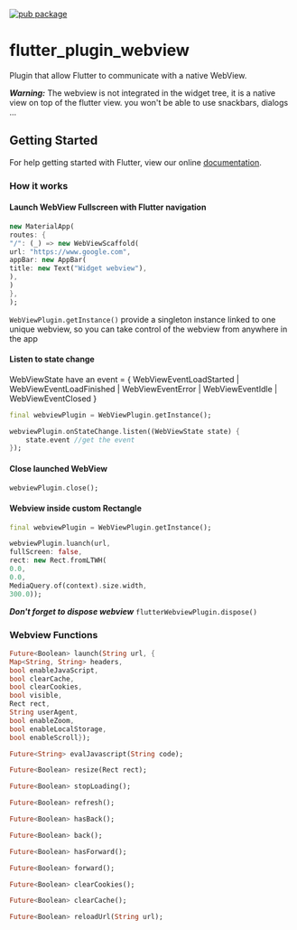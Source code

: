 [![pub package](https://img.shields.io/pub/v/flutter_plugin_webview.svg)](https://pub.dartlang.org/packages/flutter_plugin_webview) 


# flutter_plugin_webview

Plugin that allow Flutter to communicate with a native WebView.

***Warning:***
The webview is not integrated in the widget tree, it is a native view on top of the flutter view.
you won't be able to use snackbars, dialogs ...

## Getting Started

For help getting started with Flutter, view our online [documentation](http://flutter.io/).

### How it works

#### Launch WebView Fullscreen with Flutter navigation

```dart
new MaterialApp(
routes: {
"/": (_) => new WebViewScaffold(
url: "https://www.google.com",
appBar: new AppBar(
title: new Text("Widget webview"),
),
)
},
);
```

`WebViewPlugin.getInstance()` provide a singleton instance linked to one unique webview,
so you can take control of the webview from anywhere in the app

#### Listen to state change

WebViewState have an event = { WebViewEventLoadStarted | WebViewEventLoadFinished | WebViewEventError | WebViewEventIdle | WebViewEventClosed }

```dart
final webviewPlugin = WebViewPlugin.getInstance();  

webviewPlugin.onStateChange.listen((WebViewState state) {
    state.event //get the event
});
```

#### Close launched WebView

```dart
webviewPlugin.close();
```

#### Webview inside custom Rectangle

```dart
final webviewPlugin = WebViewPlugin.getInstance();  

webviewPlugin.luanch(url,
fullScreen: false,
rect: new Rect.fromLTWH(
0.0, 
0.0, 
MediaQuery.of(context).size.width, 
300.0));
```

***Don't forget to dispose webview***
`flutterWebviewPlugin.dispose()`

### Webview Functions

```dart
Future<Boolean> launch(String url, {
Map<String, String> headers,
bool enableJavaScript,
bool clearCache,
bool clearCookies,
bool visible,
Rect rect,
String userAgent,
bool enableZoom,
bool enableLocalStorage,
bool enableScroll});
```
```dart
Future<String> evalJavascript(String code);
```
```dart
Future<Boolean> resize(Rect rect);
```
```dart
Future<Boolean> stopLoading();
```
```dart
Future<Boolean> refresh();
```
```dart
Future<Boolean> hasBack();
```
```dart
Future<Boolean> back();
```
```dart
Future<Boolean> hasForward();
```
```dart
Future<Boolean> forward();
```
```dart
Future<Boolean> clearCookies();
```
```dart
Future<Boolean> clearCache();
```
```dart
Future<Boolean> reloadUrl(String url);
```
